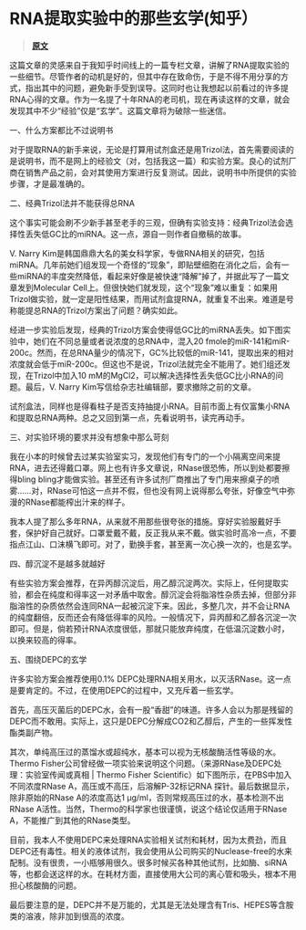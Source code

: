 # RNA提取实验中的那些玄学(知乎）

> **[原文](https://zhuanlan.zhihu.com/p/27151887)**


这篇文章的灵感来自于我知乎时间线上的一篇专栏文章，讲解了RNA提取实验的一些细节。尽管作者的动机是好的，但其中存在致命伤，于是不得不用分享的方式，指出其中的问题，避免新手受到误导。这同时也让我想起以前看过的许多提RNA心得的文章。作为一名提了十年RNA的老司机，现在再读这样的文章，就会发现其中不少“经验”仅是“玄学”。这篇文章将为破除一些迷信。

一、什么方案都比不过说明书

对于提取RNA的新手来说，无论是打算用试剂盒还是用Trizol法，首先需要阅读的是说明书，而不是网上的经验文（对，包括我这一篇）和实验方案。良心的试剂厂商在销售产品之前，会对其使用方案进行反复测试。因此，说明书中所提供的实验步骤，才是最准确的。

二、经典Trizol法并不能获得总RNA

这个事实可能会刷不少新手甚至老手的三观，但确有实验支持：经典Trizol法会选择性丢失低GC比的miRNA。这一点，源自一则作者自撤稿的故事。

V. Narry Kim是韩国鼎鼎大名的美女科学家，专做RNA相关的研究，包括miRNA。几年前她们组发现一个奇怪的“现象”，即贴壁细胞在消化之后，会有一些miRNA的丰度突然降低，看起来好像是被快速“降解”掉了，并据此写了一篇文章发到Molecular Cell上。但很快她们就发现，这个“现象”难以重复：如果用Trizol做实验，就一定是阳性结果，而用试剂盒提RNA，就重复不出来。难道是号称能提总RNA的Trizol方案出了问题？确实如此。

经进一步实验后发现，经典的Trizol方案会使得低GC比的miRNA丢失。如下图实验中，她们在不同总量或者说浓度的总RNA中，混入20 fmole的miR-141和miR-200c。然而，在总RNA量少的情况下，GC%比较低的miR-141，提取出来的相对浓度就会低于miR-200c。但这也不是说，Trizol法就完全不能用了。她们组还发现，在Trizol中加入10 mM的MgCl2，可以解决选择性丢失低GC比小RNA的问题。最后，V. Narry Kim写信给杂志社编辑部，要求撤除之前的文章。


试剂盒法，同样也是得看柱子是否支持抽提小RNA。目前市面上有仅富集小RNA和提取总RNA两种。总之又回到第一点，先看说明书，读完再动手。

三、对实验环境的要求并没有想象中那么苛刻

我在小本的时候曾去过某实验室实习，发现他们有专门的一个小隔离空间来提RNA，进去还得戴口罩。网上也有许多文章说，RNase很恐怖，所以到处都要擦得bling bling才能做实验。甚至还有许多试剂厂商推出了专门用来擦桌子的喷雾……对，RNase可怕这一点并不假，但也没有网上说得那么夸张，好像空气中弥漫的RNase都能榨出汁来的样子。

我本人提了那么多年RNA，从来就不用那些很夸张的措施。穿好实验服戴好手套，保护好自己就好。口罩爱戴不戴，反正我从来不戴。做实验时高冷一点，不要指点江山、口沫横飞即可。对了，勤换手套，甚至离一次心换一次的，也是玄学。

四、醇沉淀不是越多就越好

有些实验方案会推荐，在异丙醇沉淀后，用乙醇沉淀两次。实际上，任何提取实验，都会在纯度和得率这一对矛盾中取舍。醇沉淀会将脂溶性杂质去掉，但部分非脂溶性的杂质依然会连同RNA一起被沉淀下来。因此，多整几次，并不会让RNA的纯度翻倍，反而还会有降低得率的风险。一般情况下，异丙醇和乙醇各沉淀一次即可。但是，倘若预计RNA浓度很低，那就只能放弃纯度，在低温沉淀数小时，以换来较高的得率。

五、围绕DEPC的玄学

许多实验方案会推荐使用0.1% DEPC处理RNA相关用水，以灭活RNase。这一点是要肯定的。不过，在使用DEPC的过程中，又充斥着一些玄学。

首先，高压灭菌后的DEPC水，会有一股“香甜”的味道。许多人会以为那是残留的DEPC而不敢用。实际上，这只是DEPC分解成CO2和乙醇后，产生的一些挥发性酯类副产物。

其次，单纯高压过的蒸馏水或超纯水，基本可以视为无核酸酶活性等级的水。Thermo Fisher公司曾经做一项实验来说明这个问题。（来源RNase及DEPC处理：实验室传闻或真相 | Thermo Fisher Scientific）如下图所示，在PBS中加入不同浓度RNase A，高压或不高压，后溶解P-32标记RNA 探针。最后数据显示，除非原始的RNase A的浓度高达1 µg/ml，否则常规高压过的水，基本检测不出RNase A活性。当然，Thermo的科学家也很谨慎，说这个结论仅适用于RNase A，不能推广到其他的RNase类型。

目前，我本人不使用DEPC来处理RNA实验相关试剂和耗材，因为太费劲，而且DEPC还有毒性。相关的液体试剂，我会使用从公司购买的Nuclease-free的水来配制。没有很贵，一小瓶够用很久。很多时候买各种其他试剂，比如酶、siRNA等，也都会送这样的水。在耗材方面，直接使用大公司的离心管和吸头，根本不用担心核酸酶的问题。

最后要注意的是，DEPC并不是万能的，尤其是无法处理含有Tris、HEPES等含胺类的溶液，除非加到很高的浓度。

